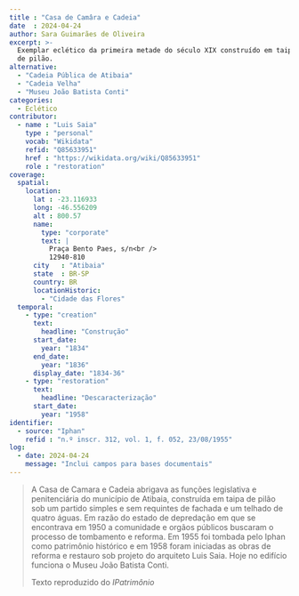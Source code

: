 ```yaml
---
title : "Casa de Camâra e Cadeia"
date  : 2024-04-24
author: Sara Guimarães de Oliveira
excerpt: >-
  Exemplar eclético da primeira metade do século XIX construído em taipa
  de pilão.
alternative:
  - "Cadeia Pública de Atibaia"
  - "Cadeia Velha"
  - "Museu João Batista Conti"
categories:
  - Eclético
contributor:
  - name : "Luis Saia"
    type : "personal"
    vocab: "Wikidata"
    refid: "Q85633951"
    href : "https://wikidata.org/wiki/Q85633951"
    role : "restoration"
coverage:
  spatial:
    location:
      lat : -23.116933 
      long: -46.556209
      alt : 800.57
      name:
        type: "corporate"
        text: |
          Praça Bento Paes, s/n<br />
          12940-810
      city   : "Atibaia"
      state  : BR-SP
      country: BR
      locationHistoric:
        - "Cidade das Flores"
  temporal:
    - type: "creation"
      text:
        headline: "Construção"
      start_date:
        year: "1834"
      end_date:
        year: "1836"
      display_date: "1834-36"
    - type: "restoration"
      text:
        headline: "Descaracterização"
      start_date:
        year: "1958"
identifier:
  - source: "Iphan"
    refid : "n.º inscr. 312, vol. 1, f. 052, 23/08/1955"
log:
  - date: 2024-04-24
    message: "Inclui campos para bases documentais"
---
```


> A Casa de Camara e Cadeia abrigava as funções legislativa e
> penitenciária do município de Atibaia, construída em taipa de pilão sob
> um partido simples e sem requintes de fachada e um telhado de quatro
> águas. Em razão do estado de depredação em que se encontrava em 1950 a
> comunidade e orgãos públicos buscaram o processo de tombamento e
> reforma. Em 1955 foi tombada pelo Iphan como patrimônio histórico e em
> 1958 foram iniciadas as obras de reforma e restauro sob projeto do
> arquiteto Luis Saia. Hoje no edifício funciona o Museu João Batista
> Conti.
>
> <footer class="figure-caption">Texto reproduzido
> do <cite>IPatrimônio</footer>
